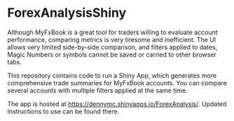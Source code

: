 # ForexAnalysisShiny

Although MyFxBook is a great tool for traders willing to evaluate account performance, comparing metrics is very tiresome and inefficient. The UI allows very limited side-by-side comparison, and filters applied to dates, Magic Numbers or symbols cannot be saved or carried to other browser tabs. 

This repository contains code to run a Shiny App, which generates more comprehensive trade summaries for MyFxBook accounts. You can compare several accounts with multiple filters applied at the same time.

The app is hosted at https://dennymc.shinyapps.io/ForexAnalysis/. Updated Instructions to use can be found there.
